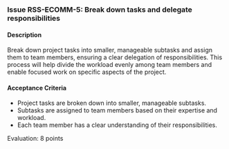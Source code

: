 ### Issue RSS-ECOMM-5: Break down tasks and delegate responsibilities

#### Description
Break down project tasks into smaller, manageable subtasks and assign them to team members, ensuring a clear delegation of responsibilities. This process will help divide the workload evenly among team members and enable focused work on specific aspects of the project.

#### Acceptance Criteria
- Project tasks are broken down into smaller, manageable subtasks.
- Subtasks are assigned to team members based on their expertise and workload.
- Each team member has a clear understanding of their responsibilities.

Evaluation: 8 points